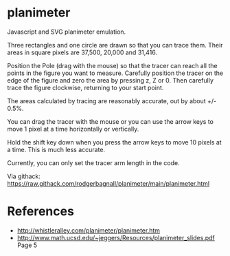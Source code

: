 # planimeter
Javascript and SVG planimeter emulation.

Three rectangles and one circle are drawn so that you can trace them. Their areas in square pixels are 37,500, 20,000 and 31,416.

Position the Pole (drag with the mouse) so that the tracer can reach all the points in the figure you want to measure.
Carefully position the tracer on the edge of the figure and zero the area by pressing z, Z or 0.
Then carefully trace the figure clockwise, returning to your start point.

The areas calculated by tracing are reasonably accurate, out by about +/- 0.5%.

You can drag the tracer with the mouse or you can use the arrow keys to move 1 pixel at a time horizontally or vertically.

Hold the shift key down when you press the arrow keys to move 10 pixels at a time. This is much less accurate.

Currently, you can only set the tracer arm length in the code.

Via githack: https://raw.githack.com/rodgerbagnall/planimeter/main/planimeter.html

# References
* http://whistleralley.com/planimeter/planimeter.htm
* http://www.math.ucsd.edu/~jeggers/Resources/planimeter_slides.pdf Page 5
